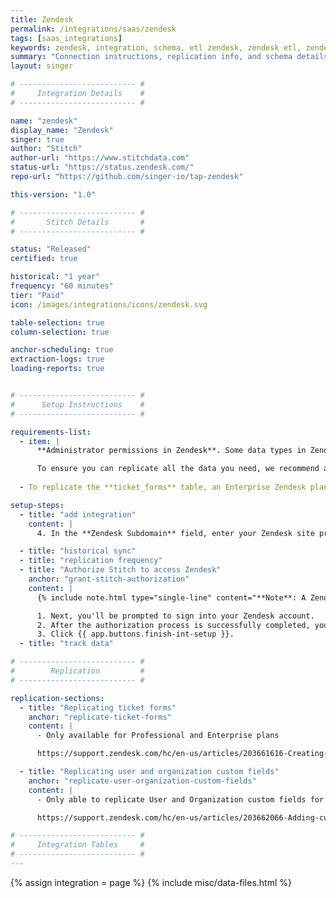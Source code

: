 ```yaml
---
title: Zendesk
permalink: /integrations/saas/zendesk
tags: [saas_integrations]
keywords: zendesk, integration, schema, etl zendesk, zendesk etl, zendesk schema
summary: "Connection instructions, replication info, and schema details for Stitch's Zendesk integration."
layout: singer

# -------------------------- #
#     Integration Details    #
# -------------------------- #

name: "zendesk"
display_name: "Zendesk"
singer: true
author: "Stitch"
author-url: "https://www.stitchdata.com"
status-url: "https://status.zendesk.com/"
repo-url: "https://github.com/singer-io/tap-zendesk"

this-version: "1.0"

# -------------------------- #
#       Stitch Details       #
# -------------------------- #

status: "Released"
certified: true

historical: "1 year"
frequency: "60 minutes"
tier: "Paid"
icon: /images/integrations/icons/zendesk.svg

table-selection: true
column-selection: true

anchor-scheduling: true
extraction-logs: true
loading-reports: true


# -------------------------- #
#      Setup Instructions    #
# -------------------------- #

requirements-list:
  - item: |
      **Administrator permissions in Zendesk**. Some data types in Zendesk may only be accessed with Admin permissions. For example: To replicate ticket metric or tag data, Zendesk's API requires a user with Admin permissions.

      To ensure you can replicate all the data you need, we recommend a user with Admin permissions set up the integration.
      
  - To replicate the **ticket_forms** table, an Enterprise Zendesk plan or Professional Zendesk plan with the corresponding add-on.

setup-steps:
  - title: "add integration"
    content: |
      4. In the **Zendesk Subdomain** field, enter your Zendesk site prefix. For example: For `stitchdata.zendesk.com`, only `stitchdata` would be entered into this field.

  - title: "historical sync"
  - title: "replication frequency"
  - title: "Authorize Stitch to access Zendesk"
    anchor: "grant-stitch-authorization"
    content: |
      {% include note.html type="single-line" content="**Note**: A Zendesk user with Admin permissions must complete this step." %}

      1. Next, you'll be prompted to sign into your Zendesk account.
      2. After the authorization process is successfully completed, you'll be directed back to Stitch.
      3. Click {{ app.buttons.finish-int-setup }}.
  - title: "track data"

# -------------------------- #
#        Replication         #
# -------------------------- #

replication-sections:
  - title: "Replicating ticket forms"
    anchor: "replicate-ticket-forms"
    content: |
      - Only available for Professional and Enterprise plans

      https://support.zendesk.com/hc/en-us/articles/203661616-Creating-ticket-forms-to-support-multiple-request-types-Professional-add-on-and-Enterprise-

  - title: "Replicating user and organization custom fields"
    anchor: "replicate-user-organization-custom-fields"
    content: |
      - Only able to replicate User and Organization custom fields for Team, Professional, and Enterprise plans

      https://support.zendesk.com/hc/en-us/articles/203662066-Adding-custom-fields-to-users

# -------------------------- #
#     Integration Tables     #
# -------------------------- #
---
```

{% assign integration = page %}
{% include misc/data-files.html %}
